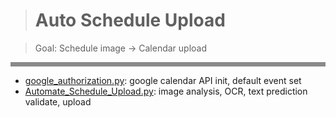 > # Auto Schedule Upload

> Goal: Schedule image -> Calendar upload

<hr style="border-style: dotted; opacity: 0.5;" />

- [google_authorization.py](google_authorization.py): google calendar API init, default event set
- [Automate_Schedule_Upload.py](Automate_Schedule_Upload.py): image analysis, OCR, text prediction validate, upload
